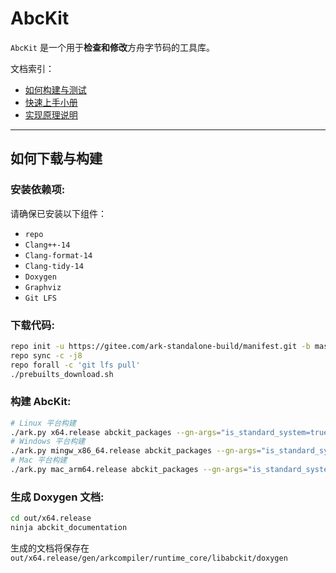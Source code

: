 # AbcKit

`AbcKit` 是一个用于**检查和修改**方舟字节码的工具库。

文档索引：

- [如何构建与测试](doc/how_to_build_and_test_zh.md)
- [快速上手小册](doc/mini_cookbook_zh.md)
- [实现原理说明](doc/implementation_description_zh.md)

---

## 如何下载与构建

### 安装依赖项:

请确保已安装以下组件：

- `repo`
- `Clang++-14`
- `Clang-format-14`
- `Clang-tidy-14`
- `Doxygen`
- `Graphviz`
- `Git LFS`

### 下载代码:

```sh
repo init -u https://gitee.com/ark-standalone-build/manifest.git -b master
repo sync -c -j8
repo forall -c 'git lfs pull'
./prebuilts_download.sh
```

### 构建 AbcKit:

```sh
# Linux 平台构建
./ark.py x64.release abckit_packages --gn-args="is_standard_system=true abckit_enable=true enable_cmc_gc=false"
# Windows 平台构建
./ark.py mingw_x86_64.release abckit_packages --gn-args="is_standard_system=true abckit_enable=true enable_cmc_gc=false"
# Mac 平台构建
./ark.py mac_arm64.release abckit_packages --gn-args="is_standard_system=true abckit_enable=true enable_cmc_gc=false"
```

### 生成 Doxygen 文档:

```sh
cd out/x64.release
ninja abckit_documentation
```

生成的文档将保存在 `out/x64.release/gen/arkcompiler/runtime_core/libabckit/doxygen`
